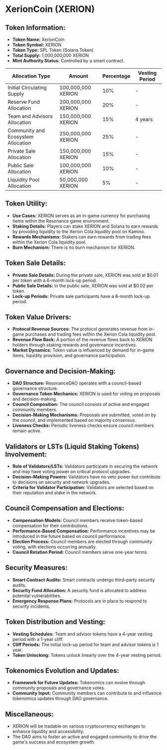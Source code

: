 # XerionCoin (XERION)

## Token Information:
- **Token Name:** XerionCoin
- **Token Symbol:** XERION
- **Token Type:** SPL Token (Solana Token)
- **Total Supply:** 1,000,000,000 XERION
- **Mint Authority Status:** Controlled by a smart contract.

| Allocation Type                | Amount           | Percentage   | Vesting Period   |
|--------------------------------|------------------|--------------|------------------|
| Initial Circulating Supply     | 100,000,000 XERION | 10%         | -                |
| Reserve Fund Allocation        | 200,000,000 XERION | 20%         | -                |
| Team and Advisors Allocation   | 150,000,000 XERION | 15%         | 4 years          |
| Community and Ecosystem Allocation | 250,000,000 XERION | 25%    | -                |
| Private Sale Allocation        | 150,000,000 XERION | 15%         | -                |
| Public Sale Allocation         | 100,000,000 XERION | 10%         | -                |
| Liquidity Pool Allocation      | 50,000,000 XERION  | 5%          | -                |

## Token Utility:
- **Use Cases:** XERION serves as an in-game currency for purchasing items within the Resonance game environment.
- **Staking Details:** Players can stake XERION and Solana to earn rewards by providing liquidity to the Xerion Cola liquidity pool on Kamino.
- **Rewards Mechanisms:** Stakers can earn rewards from trading fees within the Xerion Cola liquidity pool.
- **Burn Mechanism:** There is no burn mechanism for XERION.

## Token Sale Details:
- **Private Sale Details:** During the private sale, XERION was sold at $0.01 per token with a 6-month lock-up period.
- **Public Sale Details:** In the public sale, XERION was sold at $0.02 per token.
- **Lock-up Periods:** Private sale participants have a 6-month lock-up period.

## Token Value Drivers:
- **Protocol Revenue Sources:** The protocol generates revenue from in-game purchases and trading fees within the Xerion Cola liquidity pool.
- **Revenue Flow Back:** A portion of the revenue flows back to XERION holders through staking rewards and governance incentives.
- **Market Dynamics:** Token value is influenced by demand for in-game items, liquidity provision, and governance participation.

## Governance and Decision-Making:
- **DAO Structure:** ResonanceDAO operates with a council-based governance structure.
- **Governance Token Mechanics:** XERION is used for voting on proposals and decision-making.
- **Council Composition:** The council consists of active and engaged community members.
- **Decision-Making Mechanisms:** Proposals are submitted, voted on by the council, and implemented based on majority consensus.
- **Liveness Checks:** Periodic liveness checks ensure council members remain active.

## Validators or LSTs (Liquid Staking Tokens) Involvement:
- **Role of Validators/LSTs:** Validators participate in securing the network and may have voting power on critical protocol upgrades.
- **Decision-Making Powers:** Validators have no veto power but contribute to decisions on security and network upgrades.
- **Criteria for Validator Participation:** Validators are selected based on their reputation and stake in the network.

## Council Compensation and Elections:
- **Compensation Models:** Council members receive token-based compensation for their contributions.
- **Performance-Based Compensation:** Performance incentives may be introduced in the future based on council performance.
- **Election Process:** Council members are elected through community voting, with elections occurring annually.
- **Council Rotation Period:** Council members serve one-year terms.

## Security Measures:
- **Smart Contract Audits:** Smart contracts undergo third-party security audits.
- **Security Fund Allocation:** A security fund is allocated to address potential vulnerabilities.
- **Emergency Response Plans:** Protocols are in place to respond to security incidents.

## Token Distribution and Vesting:
- **Vesting Schedules:** Team and advisor tokens have a 4-year vesting period with a 1-year cliff.
- **Cliff Periods:** The initial lock-up period for team and advisor tokens is 1 year.
- **Token Unlocking:** Tokens unlock linearly over the 4-year vesting period.

## Tokenomics Evolution and Updates:
- **Framework for Future Updates:** Tokenomics can evolve through community proposals and governance votes.
- **Community Input:** Community members can contribute to and influence tokenomics updates through DAO governance.

## Miscellaneous:
- XERION will be tradable on various cryptocurrency exchanges to enhance liquidity and accessibility.
- The DAO aims to foster an active and engaged community to drive the game's success and ecosystem growth.
